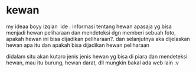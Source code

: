 # kewan
my ideaa boyy 
izqian 
ide : informasi tentang hewan apasaja yg bisa menjadi hewan peliharaan
dan mendeteksi dgn memberi sebuah foto, apakah hewan ini bisa dijadikan peliharaan?. dan selanjutnya aka dijelaskan hewan apa itu dan apakah bisa dijadikan hewan peliharaan


didalam situ akan kutaro jenis jenis hewan yg bisa di piara
dan mendeteksi hewan, mau itu burung, hewan darat, dll
mungkin bakal ada web lain :v 

